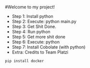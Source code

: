 #Welcome to my project!
* Step 1: Install python
* Step 2: Execute: python main.py
* Step 3: Get Shit Done.
* Step 4: Run python
* Step 5: Get more shit done
* Step 6: Execute: python
* Step 7: Install Cobolate (with python)
* Extra: Credits to Team Platzi

```bash
pip install docker
```